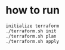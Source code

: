 # how to run


```
initialize terraform
./terraform.sh init
./terraform.sh plan
./terraform.sh apply
```

